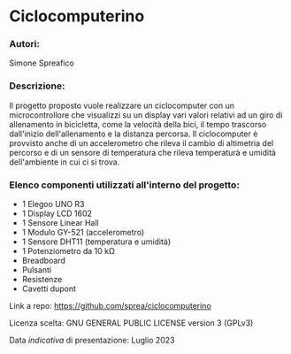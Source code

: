 # Ciclocomputerino

### Autori:
Simone Spreafico

### Descrizione:

Il progetto proposto vuole realizzare un ciclocomputer con un microcontrollore che visualizzi 
su un display vari valori relativi ad un giro di allenamento in bicicletta, 
come la velocità della bici, il tempo trascorso dall'inizio dell'allenamento e 
la distanza percorsa. Il ciclocomputer è provvisto anche di un accelerometro che 
rileva il cambio di altimetria del percorso e di un sensore di temperatura che 
rileva temperaturà e umidità dell'ambiente in cui ci si trova.

### Elenco componenti utilizzati all'interno del progetto:

- 1 Elegoo UNO R3
- 1 Display LCD 1602
- 1 Sensore Linear Hall
- 1 Modulo GY-521 (accelerometro)
- 1 Sensore DHT11 (temperatura e umidità)
- 1 Potenziometro da 10 kΩ
- Breadboard
- Pulsanti
- Resistenze
- Cavetti dupont


Link a repo: https://github.com/sprea/ciclocomputerino

Licenza scelta: GNU GENERAL PUBLIC LICENSE version 3 (GPLv3)

Data *indicativa* di presentazione: Luglio 2023
